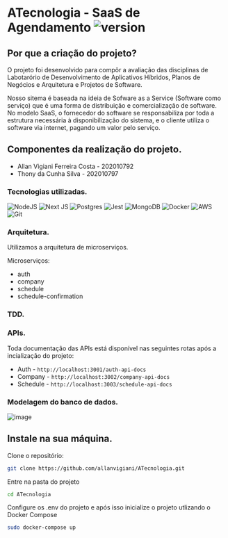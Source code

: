 # ATecnologia - SaaS de Agendamento ![version](https://img.shields.io/badge/version-0.1-blue)

## Por que a criação do projeto?

O projeto foi desenvolvido para compôr a avaliação das disciplinas de Labotarório de Desenvolvimento de Aplicativos Híbridos, Planos de Negócios e Arquitetura e Projetos de Software.

Nosso sitema é baseada na ideia de Sofware as a Service (Software como serviço) que é uma forma de distribuição e comercialização de software. No modelo SaaS, o fornecedor do software se responsabiliza por toda a estrutura necessária à disponibilização do sistema, e o cliente utiliza o software via internet, pagando um valor pelo serviço.

## Componentes da realização do projeto.

- Allan Vigiani Ferreira Costa - 202010792
- Thony da Cunha Silva - 202010797

### Tecnologias utilizadas.

![NodeJS](https://img.shields.io/badge/node.js-6DA55F?style=for-the-badge&logo=node.js&logoColor=white) 
![Next JS](https://img.shields.io/badge/Next-black?style=for-the-badge&logo=next.js&logoColor=white)
![Postgres](https://img.shields.io/badge/postgres-%23316192.svg?style=for-the-badge&logo=postgresql&logoColor=white)
![Jest](https://img.shields.io/badge/-jest-%23C21325?style=for-the-badge&logo=jest&logoColor=white)
![MongoDB](https://img.shields.io/badge/MongoDB-%234ea94b.svg?style=for-the-badge&logo=mongodb&logoColor=white)
![Docker](https://img.shields.io/badge/docker-%230db7ed.svg?style=for-the-badge&logo=docker&logoColor=white)
![AWS](https://img.shields.io/badge/AWS-%23FF9900.svg?style=for-the-badge&logo=amazon-aws&logoColor=white)
![Git](https://img.shields.io/badge/git-%23F05033.svg?style=for-the-badge&logo=git&logoColor=white)

### Arquitetura.

Utilizamos a arquitetura de microserviços.

Microserviços: 
- auth
- company
- schedule
- schedule-confirmation

### TDD.

### APIs.

Toda documentação das APIs está disponível nas seguintes rotas após a incialização do projeto:
- Auth - ```http://localhost:3001/auth-api-docs```
- Company - ```http://localhost:3002/company-api-docs```
- Schedule - ```http://localhost:3003/schedule-api-docs```

### Modelagem do banco de dados.
![image](https://github.com/allanvigiani/ATecnologia/assets/64793591/351fb9b8-91c0-4027-93b5-546673992da4)

## Instale na sua máquina.

Clone o repositório:
```sh
git clone https://github.com/allanvigiani/ATecnologia.git
```
Entre na pasta do projeto
```sh
cd ATecnologia
```
Configure os .env do projeto e após isso inicialize o projeto utlizando o Docker Compose
```sh
sudo docker-compose up
```

